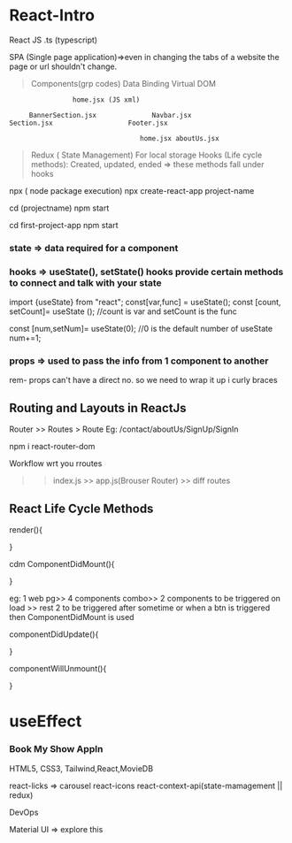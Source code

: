 # React-Intro

React JS
.ts (typescript)

SPA (Single page application)=>even in changing the tabs of a website the page or url shouldn't change.

> Components(grp codes)
> Data Binding
> Virtual DOM

                    home.jsx (JS xml)

         BannerSection.jsx              Navbar.jsx                   Section.jsx                   Footer.jsx

                                     home.jsx aboutUs.jsx

> Redux ( State Management) For local storage
> Hooks (Life cycle methods): Created, updated, ended => these methods fall under hooks

<!-- Comments -->

npx ( node package execution)
npx create-react-app project-name

cd (projectname)
npm start

<!-- Start react -->

cd first-project-app
npm start

### state => data required for a component

### hooks => useState(), setState() hooks provide certain methods to connect and talk with your state

import {useState} from "react";
const[var,func] = useState();
const [count, setCount]= useState (); //count is var and setCount is the func

const [num,setNum]= useState(0); //0 is the default number of useState
num+=1;

### props => used to pass the info from 1 component to another

rem- props can't have a direct no. so we need to wrap it up i curly braces

## Routing and Layouts in ReactJs

Router >> Routes > Route
Eg:
/contact/aboutUs/SignUp/SignIn

<!-- grp of routes is route -->
<!--download comments  -->

npm i react-router-dom

Workflow wrt you rroutes

> > index.js >> app.js(Brouser Router) >> diff routes

## React Life Cycle Methods

render(){

}

cdm
ComponentDidMount(){

}

eg: 1 web pg>> 4 components combo>> 2 components to be triggered on load >> rest 2 to be triggered after sometime or when a btn is triggered then ComponentDidMount is used

componentDidUpdate(){

}

componentWillUnmount(){

}

<!-- Before closing a component if you want to release some memory or do some task like buffering then this is used -->

# useEffect

### Book My Show Appln

HTML5, CSS3, Tailwind,React,MovieDB

react-licks => carousel
react-icons
react-context-api(state-mamagement || redux)

DevOps

Material UI => explore this
